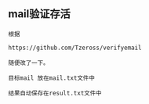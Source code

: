 ## mail验证存活

```
根据

https://github.com/Tzeross/verifyemail

随便改了一下。

目标mail 放在mail.txt文件中

结果自动保存在result.txt文件中
```
